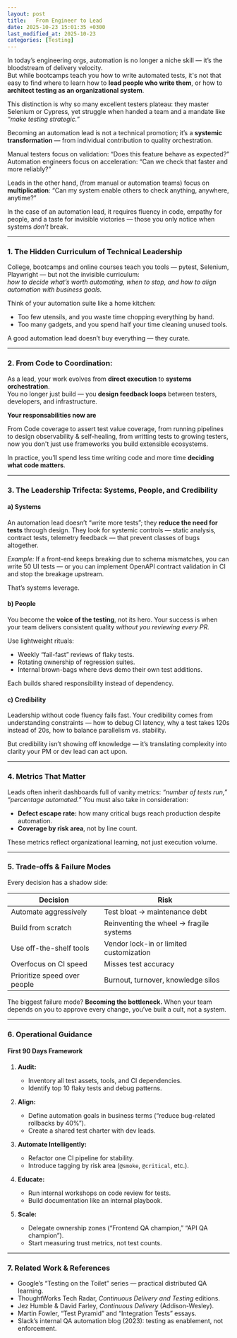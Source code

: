 ```yaml
---
layout: post
title:   From Engineer to Lead 
date: 2025-10-23 15:01:35 +0300
last_modified_at: 2025-10-23
categories: [Testing]
---
```


In today’s engineering orgs, automation is no longer a niche skill — it’s the bloodstream of delivery velocity.  
But while bootcamps teach you how to write automated tests, it's not that easy to find where to learn how to **lead people who write them**, or how to **architect testing as an organizational system**.  

This distinction is why so many excellent testers plateau: they master Selenium or Cypress, yet struggle when handed a team and a mandate like *“make testing strategic.”*  

Becoming an automation lead is not a technical promotion; it’s a **systemic transformation** — from individual contribution to quality orchestration.


Manual testers focus on validation: “Does this feature behave as expected?”  
Automation engineers focus on acceleration: “Can we check that faster and more reliably?”  

Leads  in the other hand, (from manual or automation teams) focus on **multiplication**: “Can my system enable others to check anything, anywhere, anytime?”  

In the case of an automation lead, it requires fluency in code, empathy for people, and a taste for invisible victories — those you only notice when systems  *don’t* break.

---

### 1. The Hidden Curriculum of Technical Leadership

College, bootcamps and online courses teach you tools — pytest, Selenium, Playwright — but not the invisible curriculum:  
*how to decide what’s worth automating, when to stop, and how to align automation with business goals.*


Think of your automation suite like a home kitchen:
- Too few utensils, and you waste time chopping everything by hand.  
- Too many gadgets, and you spend half your time cleaning unused tools.  

A good automation lead doesn’t buy everything — they curate.

---

### 2. From Code to Coordination:

As a lead, your work evolves from **direct execution** to **systems orchestration**.  
You no longer just build — you **design feedback loops** between testers, developers, and infrastructure.


**Your responsabilities now are**

From Code coverage to  assert test value coverage, from running pipelines to design observability & self-healing, from writting tests to growing testers, now you don't just use frameworks you build extensible ecosystems.

In practice, you’ll spend less time writing code and more time **deciding what code matters**.


---

### 3. The Leadership Trifecta: Systems, People, and Credibility

#### a) Systems

An automation lead doesn’t “write more tests”; they **reduce the need for tests** through design.
They look for systemic controls — static analysis, contract tests, telemetry feedback — that prevent classes of bugs altogether.

*Example:*
If a front-end keeps breaking due to schema mismatches, you can write 50 UI tests — or you can implement OpenAPI contract validation in CI and stop the breakage upstream.

That’s systems leverage.


#### b) People

You become the **voice of the testing**, not its hero.
Your success is when your team delivers consistent quality *without you reviewing every PR.*

Use lightweight rituals:

* Weekly “fail-fast” reviews of flaky tests.
* Rotating ownership of regression suites.
* Internal brown-bags where devs demo their own test additions.

Each builds shared responsibility instead of dependency.

#### c) Credibility

Leadership without code fluency fails fast.
Your credibility comes from understanding constraints — how to debug CI latency, why a test takes 120s instead of 20s, how to balance parallelism vs. stability.

But credibility isn’t showing off knowledge — it’s translating complexity into clarity your PM or dev lead can act upon.

---

### 4. Metrics That Matter

Leads often inherit dashboards full of vanity metrics: *“number of tests run,” “percentage automated.”* You must also take in consideration:

* **Defect escape rate:** how many critical bugs reach production despite automation.
* **Coverage by risk area**, not by line count.

These metrics reflect organizational learning, not just execution volume.

---

### 5. Trade-offs & Failure Modes

Every decision has a shadow side:

| Decision                     | Risk                                    |
| ---------------------------- | --------------------------------------- |
| Automate aggressively        | Test bloat → maintenance debt           |
| Build from scratch           | Reinventing the wheel → fragile systems |
| Use off-the-shelf tools      | Vendor lock-in or limited customization |
| Overfocus on CI speed        | Misses test accuracy                    |
| Prioritize speed over people | Burnout, turnover, knowledge silos      |

The biggest failure mode? **Becoming the bottleneck.**
When your team depends on you to approve every change, you’ve built a cult, not a system.

---

### 6. Operational Guidance

#### First 90 Days Framework

1. **Audit:**

   * Inventory all test assets, tools, and CI dependencies.
   * Identify top 10 flaky tests and debug patterns.

2. **Align:**

   * Define automation goals in business terms (“reduce bug-related rollbacks by 40%”).
   * Create a shared test charter with dev leads.

3. **Automate Intelligently:**

   * Refactor one CI pipeline for stability.
   * Introduce tagging by risk area (`@smoke`, `@critical`, etc.).

4. **Educate:**

   * Run internal workshops on code review for tests.
   * Build documentation like an internal playbook.

5. **Scale:**

   * Delegate ownership zones (“Frontend QA champion,” “API QA champion”).
   * Start measuring trust metrics, not test counts.

---

### 7. Related Work & References

* Google’s “Testing on the Toilet” series — practical distributed QA learning.
* ThoughtWorks Tech Radar, *Continuous Delivery and Testing* editions.
* Jez Humble & David Farley, *Continuous Delivery* (Addison-Wesley).
* Martin Fowler, “Test Pyramid” and “Integration Tests” essays.
* Slack’s internal QA automation blog (2023): testing as enablement, not enforcement.
